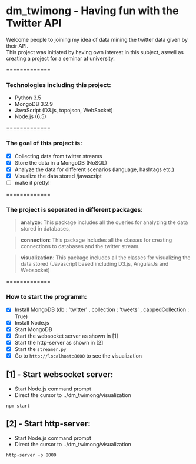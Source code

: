 # dm_twimong - Having fun with the Twitter API

Welcome people to joining my idea of data mining the twitter data given by their API. <br />
This project was initiated by having own interest in this subject, aswell as creating a project for a seminar at university.

=============
### Technologies including this project:
- Python 3.5
- MongoDB 3.2.9
- JavaScript (D3.js, topojson, WebSocket)
- Node.js (6.5)

=============
### The goal of this project is:

- [x] Collecting data from twitter streams
- [x] Store the data in a MongoDB (NoSQL)
- [x] Analyze the data for different scenarios (language, hashtags etc.)
- [x] Visualize the data stored /javascript
- [ ] make it pretty!
 
=============
### The project is seperated in different packages:

> **analyze**: This package includes all the queries for analyzing the data stored in databases,

> **connection**: This package includes all the classes for creating connections to databases and the twitter stream.

> **visualization**: This package includes all the classes for visualizing the data stored (Javascript based including D3.js, AngularJs and Websocket)

=============
### How to start the programm:

- [x] Install MongoDB (db : 'twitter' , collection : 'tweets' , cappedCollection : True)
- [x] Install Node.js
- [x] Start MongoDB
- [x] Start the websocket server as shown in [1]
- [x] Start the http-server as shown in [2]
- [x] Start the ```streamer.py```
- [x] Go to ```http://localhost:8000``` to see the visualization

## [1] - Start websocket server:

- Start Node.js command prompt
- Direct the cursor to ../dm_twimong/visualization
```
npm start
```


## [2] - Start http-server:

- Start Node.js command prompt
- Direct the cursor to ../dm_twimong/visualization
```
http-server -p 8000
```
